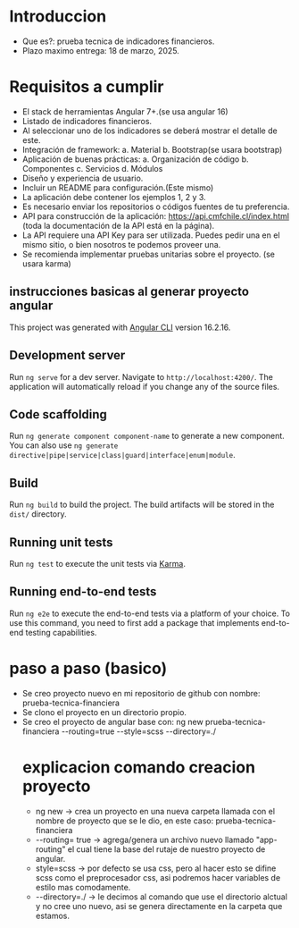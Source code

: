 # Introduccion

- Que es?: prueba tecnica de indicadores financieros.
- Plazo maximo entrega: 18 de marzo, 2025.
 
# Requisitos a cumplir

- El stack de herramientas Angular 7+.(se usa angular 16)
- Listado de indicadores financieros.
- Al seleccionar uno de los indicadores se deberá mostrar el detalle de este.
- Integración de framework:
    a. Material
    b. Bootstrap(se usara bootstrap)
- Aplicación de buenas prácticas:
    a. Organización de código
    b. Componentes
    c. Servicios
    d. Módulos
- Diseño y experiencia de usuario.
- Incluir un README para configuración.(Este mismo) 
- La aplicación debe contener los ejemplos 1, 2 y 3.
- Es necesario enviar los repositorios o códigos fuentes de tu preferencia.
- API para construcción de la aplicación: https://api.cmfchile.cl/index.html (toda la documentación de la API está en la página).
- La API requiere una API Key para ser utilizada. Puedes pedir una en el mismo sitio, o bien nosotros te podemos proveer una.
- Se recomienda implementar pruebas unitarias sobre el proyecto. (se usara karma)


## instrucciones basicas al generar proyecto angular
This project was generated with [Angular CLI](https://github.com/angular/angular-cli) version 16.2.16.

## Development server
Run `ng serve` for a dev server. Navigate to `http://localhost:4200/`. The application will automatically reload if you change any of the source files.

## Code scaffolding
Run `ng generate component component-name` to generate a new component. You can also use `ng generate directive|pipe|service|class|guard|interface|enum|module`.

## Build
Run `ng build` to build the project. The build artifacts will be stored in the `dist/` directory.

## Running unit tests
Run `ng test` to execute the unit tests via [Karma](https://karma-runner.github.io).

## Running end-to-end tests
Run `ng e2e` to execute the end-to-end tests via a platform of your choice. To use this command, you need to first add a package that implements end-to-end testing capabilities.


# paso a paso (basico)
- Se creo proyecto nuevo en mi repositorio de github con nombre: prueba-tecnica-financiera
- Se clono el proyecto en un directorio propio.
- Se creo el proyecto de angular base con: ng new prueba-tecnica-financiera --routing=true --style=scss --directory=./
    # explicacion comando creacion proyecto
    - ng new <nombreProyecto> -> crea un proyecto en una nueva carpeta llamada con el nombre de proyecto que se le dio, en este caso: prueba-tecnica-financiera
    - --routing= true -> agrega/genera un archivo nuevo llamado "app-routing" el cual tiene la base del rutaje de nuestro proyecto de angular.
    - style=scss -> por defecto se usa css, pero al hacer esto se difine scss como el preprocesador css, asi podremos hacer variables de estilo mas comodamente.
    - --directory=./ -> le decimos al comando que use el directorio alctual y no cree uno nuevo, asi se genera directamente en la carpeta que estamos.
